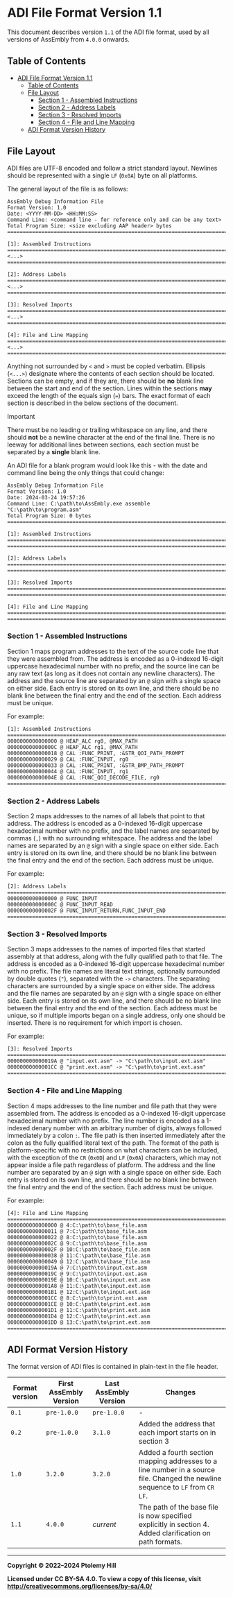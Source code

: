 # ADI File Format Version 1.1

This document describes version `1.1` of the ADI file format, used by all versions of AssEmbly from `4.0.0` onwards.

## Table of Contents

- [ADI File Format Version 1.1](#adi-file-format-version-11)
  - [Table of Contents](#table-of-contents)
  - [File Layout](#file-layout)
    - [Section 1 - Assembled Instructions](#section-1---assembled-instructions)
    - [Section 2 - Address Labels](#section-2---address-labels)
    - [Section 3 - Resolved Imports](#section-3---resolved-imports)
    - [Section 4 - File and Line Mapping](#section-4---file-and-line-mapping)
  - [ADI Format Version History](#adi-format-version-history)

## File Layout

ADI files are UTF-8 encoded and follow a strict standard layout. Newlines should be represented with a single `LF` (`0x0A`) byte on all platforms.

The general layout of the file is as follows:

```text
AssEmbly Debug Information File
Format Version: 1.0
Date: <YYYY-MM-DD> <HH:MM:SS>
Command Line: <command line - for reference only and can be any text>
Total Program Size: <size excluding AAP header> bytes
===============================================================================

[1]: Assembled Instructions
===============================================================================
<...>
===============================================================================

[2]: Address Labels
===============================================================================
<...>
===============================================================================

[3]: Resolved Imports
===============================================================================
<...>
===============================================================================

[4]: File and Line Mapping
===============================================================================
<...>
===============================================================================
```

Anything not surrounded by `<` and `>` must be copied verbatim. Ellipsis (`<...>`) designate where the contents of each section should be located. Sections can be empty, and if they are, there should be **no** blank line between the start and end of the section. Lines within the sections **may** exceed the length of the equals sign (`=`) bars. The exact format of each section is described in the below sections of the document.

> [!IMPORTANT]
> There must be no leading or trailing whitespace on any line, and there should **not** be a newline character at the end of the final line. There is no leeway for additional lines between sections, each section must be separated by a **single** blank line.

An ADI file for a blank program would look like this - with the date and command line being the only things that could change:

```text
AssEmbly Debug Information File
Format Version: 1.0
Date: 2024-03-24 19:57:26
Command Line: C:\path\to\AssEmbly.exe assemble "C:\path\to\program.asm"
Total Program Size: 0 bytes
===============================================================================

[1]: Assembled Instructions
===============================================================================
===============================================================================

[2]: Address Labels
===============================================================================
===============================================================================

[3]: Resolved Imports
===============================================================================
===============================================================================

[4]: File and Line Mapping
===============================================================================
===============================================================================
```

### Section 1 - Assembled Instructions

Section 1 maps program addresses to the text of the source code line that they were assembled from. The address is encoded as a 0-indexed 16-digit uppercase hexadecimal number with no prefix, and the source line can be any raw text (as long as it does not contain any newline characters). The address and the source line are separated by an `@` sign with a single space on either side. Each entry is stored on its own line, and there should be no blank line between the final entry and the end of the section. Each address must be unique.

For example:

```text
[1]: Assembled Instructions
===============================================================================
0000000000000000 @ HEAP_ALC rg0, @MAX_PATH
000000000000000C @ HEAP_ALC rg1, @MAX_PATH
0000000000000018 @ CAL :FUNC_PRINT, :&STR_QOI_PATH_PROMPT
0000000000000029 @ CAL :FUNC_INPUT, rg0
0000000000000033 @ CAL :FUNC_PRINT, :&STR_BMP_PATH_PROMPT
0000000000000044 @ CAL :FUNC_INPUT, rg1
000000000000004E @ CAL :FUNC_QOI_DECODE_FILE, rg0
===============================================================================
```

### Section 2 - Address Labels

Section 2 maps addresses to the names of all labels that point to that address. The address is encoded as a 0-indexed 16-digit uppercase hexadecimal number with no prefix, and the label names are separated by commas (`,`) with no surrounding whitespace. The address and the label names are separated by an `@` sign with a single space on either side. Each entry is stored on its own line, and there should be no blank line between the final entry and the end of the section. Each address must be unique.

For example:

```text
[2]: Address Labels
===============================================================================
0000000000000000 @ FUNC_INPUT
000000000000000C @ FUNC_INPUT_READ
000000000000002F @ FUNC_INPUT_RETURN,FUNC_INPUT_END
===============================================================================
```

### Section 3 - Resolved Imports

Section 3 maps addresses to the names of imported files that started assembly at that address, along with the fully qualified path to that file. The address is encoded as a 0-indexed 16-digit uppercase hexadecimal number with no prefix. The file names are literal text strings, optionally surrounded by double quotes (`"`), separated with the `->` characters. The separating characters are surrounded by a single space on either side. The address and the file names are separated by an `@` sign with a single space on either side. Each entry is stored on its own line, and there should be no blank line between the final entry and the end of the section. Each address must be unique, so if multiple imports began on a single address, only one should be inserted. There is no requirement for which import is chosen.

For example:

```text
[3]: Resolved Imports
===============================================================================
000000000000019A @ "input.ext.asm" -> "C:\path\to\input.ext.asm"
00000000000001CC @ "print.ext.asm" -> "C:\path\to\print.ext.asm"
===============================================================================
```

### Section 4 - File and Line Mapping

Section 4 maps addresses to the line number and file path that they were assembled from. The address is encoded as a 0-indexed 16-digit uppercase hexadecimal number with no prefix. The line number is encoded as a 1-indexed denary number with an arbitrary number of digits, always followed immediately by a colon `:`. The file path is then inserted immediately after the colon as the fully qualified literal text of the path. The format of the path is platform-specific with no restrictions on what characters can be included, with the exception of the `CR` (`0x0D`) and `LF` (`0x0A`) characters, which may not appear inside a file path regardless of platform. The address and the line number are separated by an `@` sign with a single space on either side. Each entry is stored on its own line, and there should be no blank line between the final entry and the end of the section. Each address must be unique.

For example:

```text
[4]: File and Line Mapping
===============================================================================
0000000000000000 @ 4:C:\path\to\base_file.asm
0000000000000011 @ 7:C:\path\to\base_file.asm
0000000000000022 @ 8:C:\path\to\base_file.asm
000000000000002C @ 9:C:\path\to\base_file.asm
000000000000002F @ 10:C:\path\to\base_file.asm
0000000000000038 @ 11:C:\path\to\base_file.asm
0000000000000049 @ 12:C:\path\to\base_file.asm
000000000000019A @ 7:C:\path\to\input.ext.asm
000000000000019C @ 9:C:\path\to\input.ext.asm
000000000000019E @ 10:C:\path\to\input.ext.asm
00000000000001A8 @ 11:C:\path\to\input.ext.asm
00000000000001B1 @ 12:C:\path\to\input.ext.asm
00000000000001CC @ 8:C:\path\to\print.ext.asm
00000000000001CE @ 10:C:\path\to\print.ext.asm
00000000000001D1 @ 11:C:\path\to\print.ext.asm
00000000000001D4 @ 12:C:\path\to\print.ext.asm
00000000000001DD @ 13:C:\path\to\print.ext.asm
===============================================================================
```

## ADI Format Version History

The format version of ADI files is contained in plain-text in the file header.

| Format version | First AssEmbly Version | Last AssEmbly Version | Changes                                                                                                                        |
|----------------|------------------------|-----------------------|--------------------------------------------------------------------------------------------------------------------------------|
| `0.1`          | `pre-1.0.0`            | `pre-1.0.0`           | -                                                                                                                              |
| `0.2`          | `pre-1.0.0`            | `3.1.0`               | Added the address that each import starts on in section 3                                                                      |
| `1.0`          | `3.2.0`                | `3.2.0`               | Added a fourth section mapping addresses to a line number in a source file. Changed the newline sequence to `LF` from `CR LF`. |
| `1.1`          | `4.0.0`                | *current*             | The path of the base file is now specified explicitly in section 4. Added clarification on path formats.                       |

---

**Copyright © 2022–2024  Ptolemy Hill**

**Licensed under CC BY-SA 4.0. To view a copy of this license, visit <http://creativecommons.org/licenses/by-sa/4.0/>**
